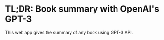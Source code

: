 # TL;DR: Book summary with OpenAI's GPT-3

This web app gives the summary of any book using GPT-3 API.


